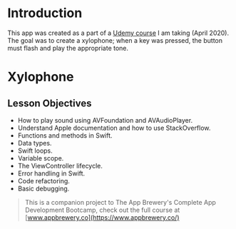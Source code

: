 # Introduction
This app was created as a part of a [Udemy course](https://www.udemy.com/share/101WsWAEMScldUQn8F/) I am taking (April 2020). The goal was to create a xylophone; when a key was pressed, the button must flash and play the appropriate tone.

# Xylophone

## Lesson Objectives

* How to play sound using AVFoundation and AVAudioPlayer.
* Understand Apple documentation and how to use StackOverflow.
* Functions and methods in Swift. 
* Data types.
* Swift loops.
* Variable scope.
* The ViewController lifecycle.
* Error handling in Swift.
* Code refactoring.
* Basic debugging.

>This is a companion project to The App Brewery's Complete App Development Bootcamp, check out the full course at [www.appbrewery.co](https://www.appbrewery.co/)

